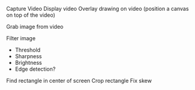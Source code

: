 Capture Video
Display video
Overlay drawing on video (position a canvas on top of the video)

Grab image from video

Filter image
* Threshold
* Sharpness
* Brightness
* Edge detection?

Find rectangle in center of screen
Crop rectangle
Fix skew
